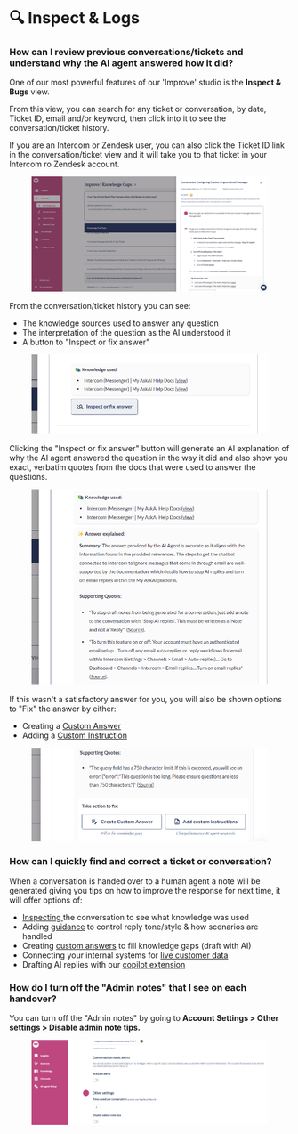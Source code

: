 # 🔍 Inspect & Logs

### How can I review previous conversations/tickets and understand why the AI agent answered how it did?

One of our most powerful features of our 'Improve' studio is the **Inspect & Bugs** view.

From this view, you can search for any ticket or conversation, by date, Ticket ID, email and/or keyword, then click into it to see the conversation/ticket history.

If you are an Intercom or Zendesk user, you can also click the Ticket ID link in the conversation/ticket view and it will take you to that ticket in your Intercom ro Zendesk account.

<figure><img src="../../.gitbook/assets/Screenshot 2025-04-22 082837.png" alt=""><figcaption></figcaption></figure>

From the conversation/ticket history you can see:

* The knowledge sources used to answer any question
* The interpretation of the question as the AI understood it
* A button to "Inspect or fix answer"

<figure><img src="../../.gitbook/assets/Screenshot 2025-04-22 082859.png" alt="" width="563"><figcaption></figcaption></figure>

Clicking the "Inspect or fix answer" button will generate an AI explanation of why the AI agent answered the question in the way it did and also show you exact, verbatim quotes from the docs that were used to answer the questions.&#x20;

<figure><img src="../../.gitbook/assets/Screenshot 2025-04-22 082921.png" alt="" width="548"><figcaption></figcaption></figure>

If this wasn't a satisfactory answer for you, you will also be shown options to "Fix" the answer by either:

* Creating a [Custom Answer](inspect-and-logs.md#custom-answers)
* Adding a [Custom Instruction](../customization.md#can-i-modify-the-tone-or-the-way-the-ai-responds)

<figure><img src="../../.gitbook/assets/Screenshot 2025-04-22 083149.png" alt="" width="563"><figcaption></figcaption></figure>

### How can I quickly find and correct a ticket or conversation?

When a conversation is handed over to a human agent a note will be generated giving you tips on how to improve the response for next time, it will offer options of:

* [Inspecting ](inspect-and-logs.md#how-can-i-see-what-content-or-knowledge-is-used-most-often-in-conversations)the conversation to see what knowledge was used
* Adding [guidance](guidance.md) to control reply tone/style & how scenarios are handled
* Creating [custom answers](inspect-and-logs.md#custom-answers) to fill knowledge gaps (draft with AI)
* Connecting your internal systems for [live customer data](../../api-documentation/user-data-api.md)
* Drafting AI replies with our [copilot extension](../channels/chrome-extension.md)

### How do I turn off the "Admin notes" that I see on each handover?

You can turn off the "Admin notes" by going to **Account Settings > Other settings > Disable admin note tips.**

<figure><img src="../../.gitbook/assets/image (2) (1) (1) (1).png" alt=""><figcaption></figcaption></figure>
